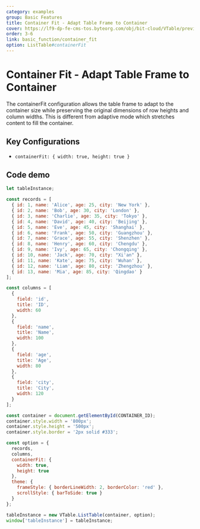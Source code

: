 ```yaml
---
category: examples
group: Basic Features
title: Container Fit - Adapt Table Frame to Container
cover: https://lf9-dp-fe-cms-tos.byteorg.com/obj/bit-cloud/VTable/preview/width-mode-adaptive.png
order: 3-6
link: basic_function/container_fit
option: ListTable#containerFit
---
```


# Container Fit - Adapt Table Frame to Container

The containerFit configuration allows the table frame to adapt to the container size while preserving the original dimensions of row heights and column widths. This is different from adaptive mode which stretches content to fill the container.

## Key Configurations

- `containerFit: { width: true, height: true }`

## Code demo

```javascript livedemo template=vtable
let tableInstance;

const records = [
  { id: 1, name: 'Alice', age: 25, city: 'New York' },
  { id: 2, name: 'Bob', age: 30, city: 'London' },
  { id: 3, name: 'Charlie', age: 35, city: 'Tokyo' },
  { id: 4, name: 'David', age: 40, city: 'Beijing' },
  { id: 5, name: 'Eve', age: 45, city: 'Shanghai' },
  { id: 6, name: 'Frank', age: 50, city: 'Guangzhou' },
  { id: 7, name: 'Grace', age: 55, city: 'Shenzhen' },
  { id: 8, name: 'Henry', age: 60, city: 'Chengdu' },
  { id: 9, name: 'Ivy', age: 65, city: 'Chongqing' },
  { id: 10, name: 'Jack', age: 70, city: "Xi'an" },
  { id: 11, name: 'Kate', age: 75, city: 'Wuhan' },
  { id: 12, name: 'Liam', age: 80, city: 'Zhengzhou' },
  { id: 13, name: 'Mia', age: 85, city: 'Qingdao' }
];

const columns = [
  {
    field: 'id',
    title: 'ID',
    width: 60
  },
  {
    field: 'name',
    title: 'Name',
    width: 100
  },
  {
    field: 'age',
    title: 'Age',
    width: 80
  },
  {
    field: 'city',
    title: 'City',
    width: 120
  }
];

const container = document.getElementById(CONTAINER_ID);
container.style.width = '800px';
container.style.height = '500px';
container.style.border = '2px solid #333';

const option = {
  records,
  columns,
  containerFit: {
    width: true,
    height: true
  },
  theme: {
    frameStyle: { borderLineWidth: 2, borderColor: 'red' },
    scrollStyle: { barToSide: true }
  }
};

tableInstance = new VTable.ListTable(container, option);
window['tableInstance'] = tableInstance;
```
